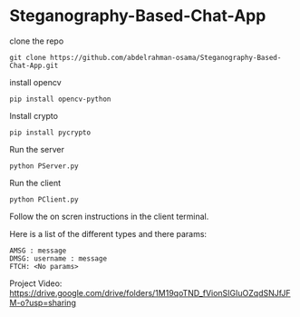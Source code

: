 # Steganography-Based-Chat-App

clone the repo
```
git clone https://github.com/abdelrahman-osama/Steganography-Based-Chat-App.git
```
install opencv
```
pip install opencv-python
```

Install crypto
```
pip install pycrypto
```
Run the server
```
python PServer.py
```

Run the client 
```
python PClient.py
```

Follow the on scren instructions in the client terminal.

Here is a list of the different types and there params:
```
AMSG : message
DMSG: username : message
FTCH: <No params>
```

Project Video: https://drive.google.com/drive/folders/1M19qoTND_fVionSIGIuOZqdSNJfJFM-o?usp=sharing

